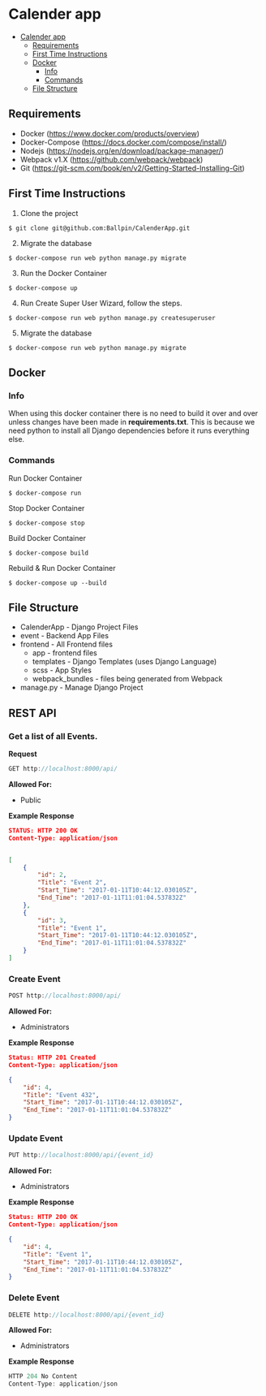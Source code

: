 # Calender app

- [Calender app](#calender-app)
  * [Requirements](#requirements)
  * [First Time Instructions](#first-time-instructions)
  * [Docker](#docker)
    + [Info](#info)
    + [Commands](#commands)
  * [File Structure](#file-structure)


## Requirements

- Docker (https://www.docker.com/products/overview)
- Docker-Compose (https://docs.docker.com/compose/install/)
- Nodejs (https://nodejs.org/en/download/package-manager/)
- Webpack v1.X (https://github.com/webpack/webpack)
- Git (https://git-scm.com/book/en/v2/Getting-Started-Installing-Git)





## First Time Instructions



1. Clone the project

```
$ git clone git@github.com:Ballpin/CalenderApp.git
```

2. Migrate the database


```
$ docker-compose run web python manage.py migrate
```

3. Run the Docker Container

```
$ docker-compose up
```

4. Run Create Super User Wizard, follow the steps.

```
$ docker-compose run web python manage.py createsuperuser
```

5. Migrate the database

```
$ docker-compose run web python manage.py migrate
```



## Docker

### Info

When using this docker container there is no need to build it over and over unless changes have been made in **requirements.txt**. This is because we need python to install all Django dependencies before it runs everything else.



### Commands

Run Docker Container

```
$ docker-compose run
```

Stop Docker Container

```
$ docker-compose stop
```

Build Docker Container

```
$ docker-compose build
```

Rebuild & Run Docker Container

```
$ docker-compose up --build
```



## File Structure

- CalenderApp - Django Project Files
- event - Backend App Files
- frontend - All Frontend files
  - app - frontend files
  - templates - Django Templates (uses Django Language)
  - scss - App Styles
  - webpack_bundles - files being generated from Webpack
- manage.py - Manage Django Project



## REST API

### Get a list of all Events. 

**Request**

```javascript
GET http://localhost:8000/api/
```

**Allowed For:**

- Public

**Example Response**

```json
STATUS: HTTP 200 OK
Content-Type: application/json


[
    {
        "id": 2,
        "Title": "Event 2",
        "Start_Time": "2017-01-11T10:44:12.030105Z",
        "End_Time": "2017-01-11T11:01:04.537832Z"
    },
    {
        "id": 3,
        "Title": "Event 1",
        "Start_Time": "2017-01-11T10:44:12.030105Z",
        "End_Time": "2017-01-11T11:01:04.537832Z"
    }
]
```



### Create Event

```javascript
POST http://localhost:8000/api/
```
**Allowed For:**

- Administrators

**Example Response**

```json
Status: HTTP 201 Created
Content-Type: application/json

{
    "id": 4,
    "Title": "Event 432",
    "Start_Time": "2017-01-11T10:44:12.030105Z",
    "End_Time": "2017-01-11T11:01:04.537832Z"
}
```



### Update Event

```javascript
PUT http://localhost:8000/api/{event_id}
```

**Allowed For:**

- Administrators

**Example Response**

```json
Status: HTTP 200 OK
Content-Type: application/json

{
    "id": 4,
    "Title": "Event 1",
    "Start_Time": "2017-01-11T10:44:12.030105Z",
    "End_Time": "2017-01-11T11:01:04.537832Z"
}
```



### Delete Event

```javascript
DELETE http://localhost:8000/api/{event_id}
```

**Allowed For:**

- Administrators

**Example Response**

```javascript
HTTP 204 No Content
Content-Type: application/json
```